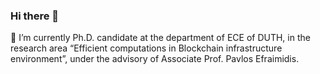### Hi there 👋

🔭 I’m currently Ph.D. candidate at the department of ECE of DUTH, in the research area “Efficient computations in Blockchain infrastructure environment”, under the advisory of Associate Prof. Pavlos Efraimidis. 
<!--
**sendrosa/sendrosa** is a ✨ _special_ ✨ repository because its `README.md` (this file) appears on your GitHub profile.

Here are some ideas to get you started:

- 🔭 I’m currently working on ...
- 🌱 I’m currently learning ...
- 👯 I’m looking to collaborate on ...
- 🤔 I’m looking for help with ...
- 💬 Ask me about ...
- 📫 How to reach me: ...
- 😄 Pronouns: ...
- ⚡ Fun fact: ...
-->
